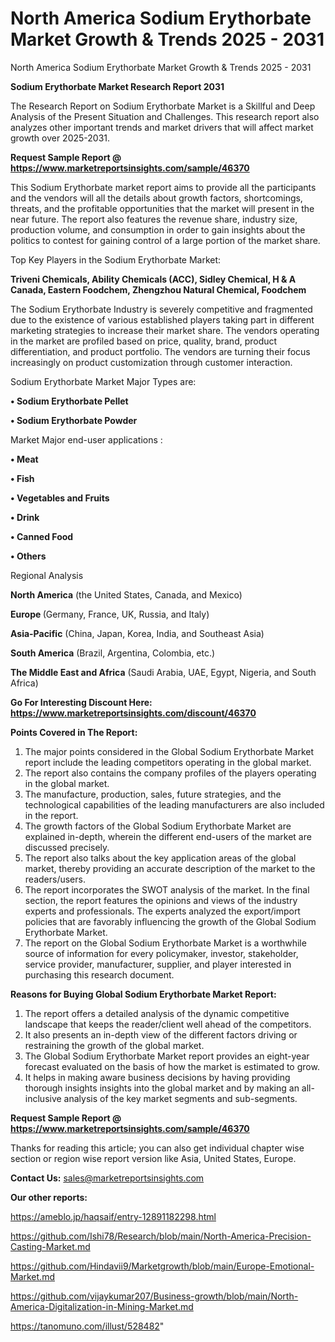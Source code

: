 # North America Sodium Erythorbate Market Growth & Trends 2025 - 2031
North America Sodium Erythorbate Market Growth & Trends 2025 - 2031

<strong>Sodium Erythorbate Market Research Report 2031</strong>

The Research Report on Sodium Erythorbate Market is a Skillful and Deep Analysis of the Present Situation and Challenges. This research report also analyzes other important trends and market drivers that will affect market growth over 2025-2031.

<strong>Request Sample Report @ <a href=https://www.marketreportsinsights.com/sample/46370>https://www.marketreportsinsights.com/sample/46370</a></strong>

This Sodium Erythorbate market report aims to provide all the participants and the vendors will all the details about growth factors, shortcomings, threats, and the profitable opportunities that the market will present in the near future. The report also features the revenue share, industry size, production volume, and consumption in order to gain insights about the politics to contest for gaining control of a large portion of the market share.

Top Key Players in the Sodium Erythorbate Market:

<strong>Triveni Chemicals, Ability Chemicals (ACC), Sidley Chemical, H & A Canada, Eastern Foodchem, Zhengzhou Natural Chemical, Foodchem</strong>

The Sodium Erythorbate Industry is severely competitive and fragmented due to the existence of various established players taking part in different marketing strategies to increase their market share. The vendors operating in the market are profiled based on price, quality, brand, product differentiation, and product portfolio. The vendors are turning their focus increasingly on product customization through customer interaction.

Sodium Erythorbate Market Major Types are:

<strong>•  Sodium Erythorbate Pellet

•  Sodium Erythorbate Powder</strong>

Market Major end-user applications :

<strong>•  Meat

•  Fish

•  Vegetables and Fruits

•  Drink

•  Canned Food

•  Others</strong>

Regional Analysis

</u><strong><b>North America</b></strong> (the United States, Canada, and Mexico)

<strong><b>Europe </b></strong>(Germany, France, UK, Russia, and Italy)

<strong><b>Asia-Pacific</b></strong> (China, Japan, Korea, India, and Southeast Asia)

<strong><b>South America</b></strong> (Brazil, Argentina, Colombia, etc.)

<strong><b>The Middle East and Africa</b></strong> (Saudi Arabia, UAE, Egypt, Nigeria, and South Africa)

<strong>Go For Interesting Discount Here: <a href=https://www.marketreportsinsights.com/discount/46370>https://www.marketreportsinsights.com/discount/46370</a></strong>

<strong>Points Covered in The Report:</strong>
<ol>
  <li>The major points considered in the Global Sodium Erythorbate Market report include the leading competitors operating in the global market.</li>
  <li>The report also contains the company profiles of the players operating in the global market.</li>
  <li>The manufacture, production, sales, future strategies, and the technological capabilities of the leading manufacturers are also included in the report.</li>
  <li>The growth factors of the Global Sodium Erythorbate Market are explained in-depth, wherein the different end-users of the market are discussed precisely.</li>
  <li>The report also talks about the key application areas of the global market, thereby providing an accurate description of the market to the readers/users.</li>
  <li>The report incorporates the SWOT analysis of the market. In the final section, the report features the opinions and views of the industry experts and professionals. The experts analyzed the export/import policies that are favorably influencing the growth of the Global Sodium Erythorbate Market.</li>
  <li>The report on the Global Sodium Erythorbate Market is a worthwhile source of information for every policymaker, investor, stakeholder, service provider, manufacturer, supplier, and player interested in purchasing this research document.</li>
</ol>
<strong>Reasons for Buying Global Sodium Erythorbate Market Report:</strong>

<ol>
  <li>The report offers a detailed analysis of the dynamic competitive landscape that keeps the reader/client well ahead of the competitors.</li>
  <li>It also presents an in-depth view of the different factors driving or restraining the growth of the global market.</li>
  <li>The Global Sodium Erythorbate Market report provides an eight-year forecast evaluated on the basis of how the market is estimated to grow.</li>
  <li>It helps in making aware business decisions by having providing thorough insights insights into the global market and by making an all-inclusive analysis of the key market segments and sub-segments.</li>
</ol>
<strong>Request Sample Report @ <a href=https://www.marketreportsinsights.com/sample/46370>https://www.marketreportsinsights.com/sample/46370</a></strong>


Thanks for reading this article; you can also get individual chapter wise section or region wise report version like Asia, United States, Europe.

<strong>Contact Us:</strong>
sales@marketreportsinsights.com

<strong>Our other reports:</strong>

<a href=https://ameblo.jp/haqsaif/entry-12891182298.html>https://ameblo.jp/haqsaif/entry-12891182298.html</a>

<a href=https://github.com/Ishi78/Research/blob/main/North-America-Precision-Casting-Market.md>https://github.com/Ishi78/Research/blob/main/North-America-Precision-Casting-Market.md</a>

<a href=https://github.com/Hindavii9/Marketgrowth/blob/main/Europe-Emotional-Market.md>https://github.com/Hindavii9/Marketgrowth/blob/main/Europe-Emotional-Market.md</a>

<a href=https://github.com/vijaykumar207/Business-growth/blob/main/North-America-Digitalization-in-Mining-Market.md>https://github.com/vijaykumar207/Business-growth/blob/main/North-America-Digitalization-in-Mining-Market.md</a>

<a href=https://tanomuno.com/illust/528482>https://tanomuno.com/illust/528482</a>"
